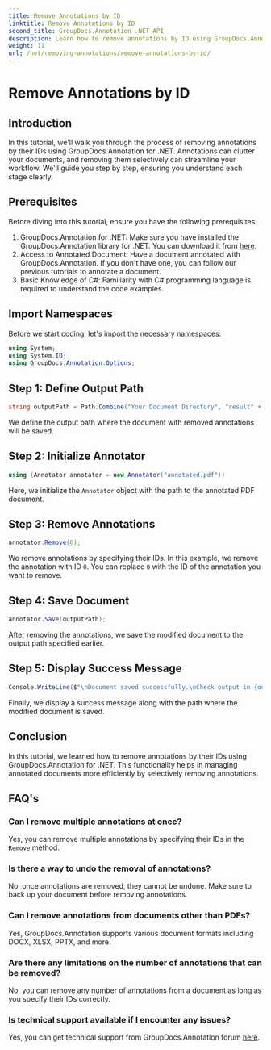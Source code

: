 ```yaml
---
title: Remove Annotations by ID
linktitle: Remove Annotations by ID
second_title: GroupDocs.Annotation .NET API
description: Learn how to remove annotations by ID using GroupDocs.Annotation for .NET. Streamline your document workflow efficiently.
weight: 11
url: /net/removing-annotations/remove-annotations-by-id/
---
```


# Remove Annotations by ID

## Introduction
In this tutorial, we'll walk you through the process of removing annotations by their IDs using GroupDocs.Annotation for .NET. Annotations can clutter your documents, and removing them selectively can streamline your workflow. We'll guide you step by step, ensuring you understand each stage clearly.
## Prerequisites
Before diving into this tutorial, ensure you have the following prerequisites:
1. GroupDocs.Annotation for .NET: Make sure you have installed the GroupDocs.Annotation library for .NET. You can download it from [here](https://releases.groupdocs.com/annotation/net/).
2. Access to Annotated Document: Have a document annotated with GroupDocs.Annotation. If you don't have one, you can follow our previous tutorials to annotate a document.
3. Basic Knowledge of C#: Familiarity with C# programming language is required to understand the code examples.

## Import Namespaces
Before we start coding, let's import the necessary namespaces:
```csharp
using System;
using System.IO;
using GroupDocs.Annotation.Options;
```

## Step 1: Define Output Path
```csharp
string outputPath = Path.Combine("Your Document Directory", "result" + Path.GetExtension("input.pdf"));
```
We define the output path where the document with removed annotations will be saved.
## Step 2: Initialize Annotator
```csharp
using (Annotator annotator = new Annotator("annotated.pdf"))
```
Here, we initialize the `Annotator` object with the path to the annotated PDF document.
## Step 3: Remove Annotations
```csharp
annotator.Remove(0);
```
We remove annotations by specifying their IDs. In this example, we remove the annotation with ID `0`. You can replace `0` with the ID of the annotation you want to remove.
## Step 4: Save Document
```csharp
annotator.Save(outputPath);
```
After removing the annotations, we save the modified document to the output path specified earlier.
## Step 5: Display Success Message
```csharp
Console.WriteLine($"\nDocument saved successfully.\nCheck output in {outputPath}.");
```
Finally, we display a success message along with the path where the modified document is saved.

## Conclusion
In this tutorial, we learned how to remove annotations by their IDs using GroupDocs.Annotation for .NET. This functionality helps in managing annotated documents more efficiently by selectively removing annotations.
## FAQ's
### Can I remove multiple annotations at once?
Yes, you can remove multiple annotations by specifying their IDs in the `Remove` method.
### Is there a way to undo the removal of annotations?
No, once annotations are removed, they cannot be undone. Make sure to back up your document before removing annotations.
### Can I remove annotations from documents other than PDFs?
Yes, GroupDocs.Annotation supports various document formats including DOCX, XLSX, PPTX, and more.
### Are there any limitations on the number of annotations that can be removed?
No, you can remove any number of annotations from a document as long as you specify their IDs correctly.
### Is technical support available if I encounter any issues?
Yes, you can get technical support from GroupDocs.Annotation forum [here](https://forum.groupdocs.com/c/annotation/10).
